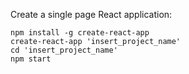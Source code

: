 Create a single page React application:

```
npm install -g create-react-app
create-react-app 'insert_project_name'
cd 'insert_project_name'
npm start
```
